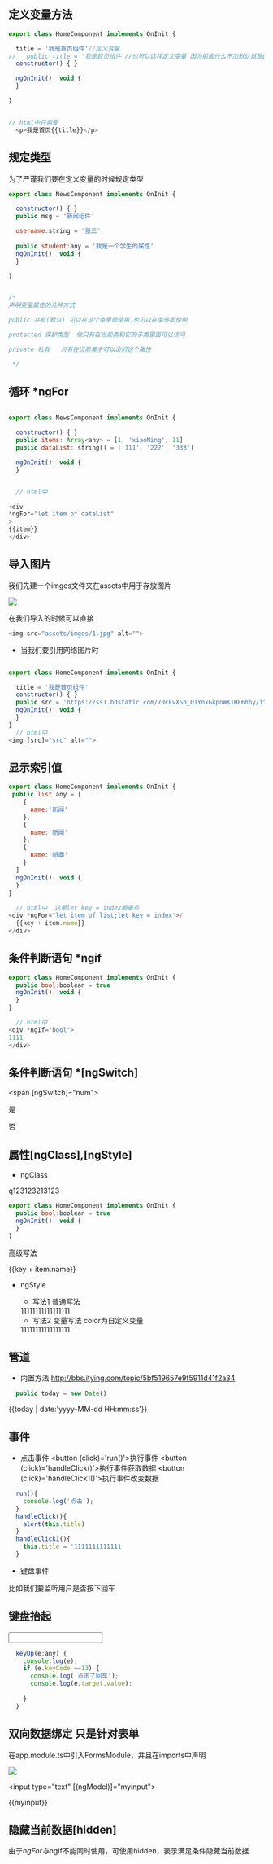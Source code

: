 ## 定义变量方法

```js
export class HomeComponent implements OnInit {

  title = '我是首页组件'//定义变量
//   public title = '我是首页组件'//也可以这样定义变量 因为前面什么不加默认就是public
  constructor() { }

  ngOnInit(): void {
  }

}


// html中只需要
  <p>我是首页{{title}}</p>

```

## 规定类型

为了严谨我们要在定义变量的时候规定类型

```js
export class NewsComponent implements OnInit {

  constructor() { }
  public msg = '新闻组件'

  username:string = '张三'
  
  public student:any = '我是一个学生的属性'
  ngOnInit(): void {
  }

}


/* 
声明变量属性的几种方式

public 共有(默认) 可以在这个类里面使用,也可以在类外面使用

protected 保护类型  他只有在当前类和它的子类里面可以访问

private 私有   只有在当前类才可以访问这个属性

 */
```

## 循环  *ngFor
```js

export class NewsComponent implements OnInit {

  constructor() { }
  public items: Array<any> = [1, 'xiaoMing', 11]
  public dataList: string[] = ['111', '222', '333']

  ngOnInit(): void {
  }


  // html中

<div
*ngFor="let item of dataList"
>
{{item}}
</div>
```

## 导入图片

我们先建一个imges文件夹在assets中用于存放图片

![](imges/图片.png)

在我们导入的时候可以直接

```js
<img src="assets/imges/1.jpg" alt="">

```

- 当我们要引用网络图片时

```js

export class HomeComponent implements OnInit {

  title = '我是首页组件'
  constructor() { }
  public src = 'https://ss1.bdstatic.com/70cFvXSh_Q1YnxGkpoWK1HF6hhy/it/u=1345876676,54119291&fm=15&gp=0.jpg'
  ngOnInit(): void {
  }
}
  // html中
<img [src]="src" alt="">

```


## 显示索引值

```js
export class HomeComponent implements OnInit {
 public list:any = [
    {
      name:'新闻'
    },
    {
      name:'新闻'
    },
    {
      name:'新闻'
    }
  ]
  ngOnInit(): void {
  }
}
 
  // html中  这里let key = index画重点
<div *ngFor="let item of list;let key = index">/
  {{key + item.name}}
</div>
```

## 条件判断语句 *ngif

```js
export class HomeComponent implements OnInit {
  public bool:boolean = true
  ngOnInit(): void {
  }
}

  // html中  
<div *ngIf="bool">
1111
</div>
```

## 条件判断语句 *[ngSwitch]

<span [ngSwitch]="num">
<p *ngSwitchCase="1">
是
</p>
<p *ngSwitchCase="2">
否
</p>
<p *ngSwitchDefault>

</p>
</span>

## 属性[ngClass],[ngStyle]

- ngClass
  
<div [ngClass]="{'red': boo,'blue':bool}">
  q123123213123
</div>

```js
export class HomeComponent implements OnInit {
  public bool:boolean = true
  ngOnInit(): void {
  }
}
```

   高级写法
<div *ngFor="let item of list;let key = index" [ngClass]="{'red': key==1,'blue':key==2}">
  {{key + item.name}}
</div>

- ngStyle
  + 写法1  普通写法
  <div [ngStyle]="{'background': 'red'}">11111111111111111</div>

  + 写法2  变量写法 color为自定义变量
  <div [ngStyle]="{'background': color}">11111111111111111</div>

## 管道

- 内置方法
http://bbs.itying.com/topic/5bf519657e9f5911d41f2a34

```js
  public today = new Date()
```
<div>{{today | date:'yyyy-MM-dd HH:mm:ss'}}</div>


## 事件

- 点击事件
<button (click)='run()'>执行事件</button>
<button (click)='handleClick()'>执行事件获取数据</button>
<button (click)='handleClick1()'>执行事件改变数据</button>

```js
  run(){
    console.log('点击');
  }
  handleClick(){
    alert(this.title)
  }
  handleClick1(){
    this.title = '1111111111111'
  }
```

- 键盘事件

比如我们要监听用户是否按下回车
<h2>键盘抬起</h2>
<input type="text" (keyup)='keyUp($event)'>

```js
  keyUp(e:any) {
    console.log(e);
    if (e.keyCode ==13) {
      console.log('点击了回车');
      console.log(e.target.value);
      
    }
  }
```

## 双向数据绑定 只是针对表单

在app.module.ts中引入FormsModule，并且在imports中声明

![](imges/双向绑定.png)

<input type="text" [(ngModel)]="myinput">

{{myinput}}


## 隐藏当前数据[hidden]

由于*ngFor与*ngIf不能同时使用，可使用hidden，表示满足条件隐藏当前数据

